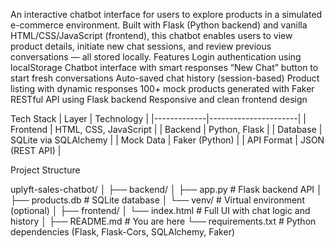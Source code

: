 An interactive chatbot interface for users to explore products in a simulated e-commerce environment. Built with Flask (Python backend) and vanilla HTML/CSS/JavaScript (frontend), this chatbot enables users to view product details, initiate new chat sessions, and review previous conversations — all stored locally.
Features
Login authentication using localStorage
Chatbot interface with smart responses
“New Chat” button to start fresh conversations
Auto-saved chat history (session-based)
Product listing with dynamic responses
100+ mock products generated with Faker
RESTful API using Flask backend
Responsive and clean frontend design


Tech Stack
| Layer       | Technology           |
|-------------|----------------------|
| Frontend    | HTML, CSS, JavaScript |
| Backend     | Python, Flask         |
| Database    | SQLite via SQLAlchemy |
| Mock Data   | Faker (Python)        |
| API Format  | JSON (REST API)       |

Project Structure

uplyft-sales-chatbot/
│
├── backend/
│   ├── app.py                  # Flask backend API
│   ├── products.db             # SQLite database
│   └── venv/                   # Virtual environment (optional)
│
├── frontend/
│   └── index.html              # Full UI with chat logic and history
│
├── README.md                   # You are here
└── requirements.txt            # Python dependencies (Flask, Flask-Cors, SQLAlchemy, Faker)
